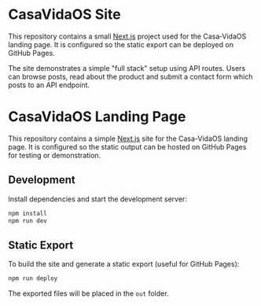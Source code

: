 # CasaVidaOS Site

This repository contains a small [Next.js](https://nextjs.org/) project used for the Casa‑VidaOS landing page. It is configured so the static export can be deployed on GitHub Pages.

The site demonstrates a simple "full stack" setup using API routes. Users can browse posts, read about the product and submit a contact form which posts to an API endpoint.
# CasaVidaOS Landing Page

This repository contains a simple [Next.js](https://nextjs.org/) site for the Casa-VidaOS landing page. It is configured so the static output can be hosted on GitHub Pages for testing or demonstration.

## Development

Install dependencies and start the development server:

```bash
npm install
npm run dev
```

## Static Export

To build the site and generate a static export (useful for GitHub Pages):

```bash
npm run deploy
```

The exported files will be placed in the `out` folder.

